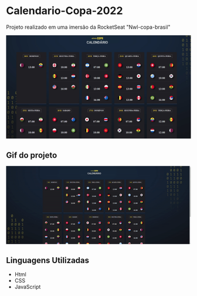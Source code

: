 # Calendario-Copa-2022

<p>Projeto realizado em uma imersão da RocketSeat "Nwl-copa-brasil"</p>

<div align="center">
<img src="./assets/Captura de tela 2022-11-07 014735.jpg" alt="">
</div>

## Gif do projeto

<div align="center">
<img src="./assets/ezgif.com-gif-maker.gif" alt="">
</div>

## Linguagens Utilizadas

* Html 
* CSS 
* JavaScript
